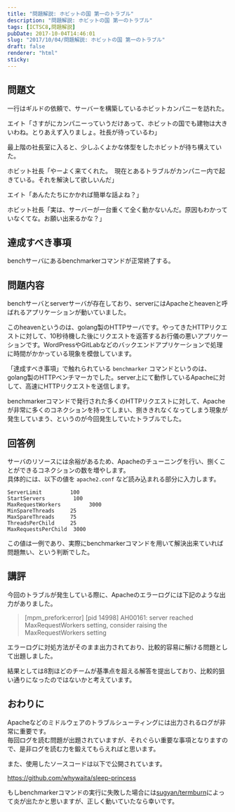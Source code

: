```yaml
---
title: "問題解説: ホビットの国 第一のトラブル"
description: "問題解説: ホビットの国 第一のトラブル"
tags: [ICTSC8,問題解説]
pubDate: 2017-10-04T14:46:01
slug: "2017/10/04/問題解説: ホビットの国 第一のトラブル"
draft: false
renderer: "html"
sticky: 
---
```


<h2>問題文</h2>
<p>一行はギルドの依頼で、サーバーを構築しているホビットカンパニーを訪れた。</p>
<p>エイト「さすがにカンパニーっていうだけあって、ホビットの国でも建物は大きいわね。とりあえず入りましょ。社長が待っているわ」</p>
<p>最上階の社長室に入ると、少しふくよかな体型をしたホビットが待ち構えていた。</p>
<p>ホビット社長「やーよく来てくれた。　現在とあるトラブルがカンパニー内で起きている。それを解決して欲しいんだ」</p>
<p>エイト「あんたたちにかかれば簡単な話よね？」</p>
<p>ホビット社長「実は、サーバーが一台重くて全く動かないんだ。原因もわかっていなくてな。お願い出来るかな？」</p>
<h2>達成すべき事項</h2>
<p>benchサーバにあるbenchmarkerコマンドが正常終了する。</p>
<h2>問題内容</h2>
<p>benchサーバとserverサーバが存在しており、serverにはApacheとheavenと呼ばれるアプリケーションが動いていました。</p>
<p>このheavenというのは、golang製のHTTPサーバです。やってきたHTTPリクエストに対して、10秒待機した後にリクエストを返答するお行儀の悪いアプリケーションです。WordPressやGitLabなどのバックエンドアプリケーションで処理に時間がかかっている現象を模倣しています。</p>
<p>「達成すべき事項」で触れられている <code>benchmarker</code> コマンドというのは、golang製のHTTPベンチマーカでした。server上にて動作しているApacheに対して、高速にHTTPリクエストを送信します。</p>
<p>benchmarkerコマンドで発行された多くのHTTPリクエストに対して、Apacheが非常に多くのコネクションを持ってしまい、捌ききれなくなってしまう現象が発生していまう、というのが今回発生していたトラブルでした。</p>
<h2>回答例</h2>
<p>サーバのリソースには余裕があるため、Apacheのチューニングを行い、捌くことができるコネクションの数を増やします。<br />
具体的には、以下の値を <code>apache2.conf</code> など読み込まれる部分に入力します。</p>
<pre class="brush: plain; title: ; title: ; notranslate" title=""><code>ServerLimit         100
StartServers         100
MaxRequestWorkers         3000
MinSpareThreads     25
MaxSpareThreads     75
ThreadsPerChild     25
MaxRequestsPerChild  3000</code></pre>
<p>この値は一例であり、実際にbenchmarkerコマンドを用いて解決出来ていれば問題無い、という判断でした。</p>
<h2>講評</h2>
<p>今回のトラブルが発生している際に、Apacheのエラーログには下記のような出力がありました。</p>
<blockquote><p>
  [mpm_prefork:error] [pid 14998] AH00161: server reached MaxRequestWorkers setting, consider raising the MaxRequestWorkers setting
</p></blockquote>
<p>エラーログに対処方法がそのまま出力されており、比較的容易に解ける問題として出題しました。</p>
<p>結果としては8割ほどのチームが基準点を超える解答を提出しており、比較的狙い通りになったのではないかと考えています。</p>
<h2>おわりに</h2>
<p>Apacheなどのミドルウェアのトラブルシューティングには出力されるログが非常に重要です。<br />
毎回ログを読む問題が出題されていますが、それぐらい重要な事項となりますので、是非ログを読む力を鍛えてもらえればと思います。</p>
<p>また、使用したソースコードは以下で公開されています。</p>
<p><a href="https://github.com/whywaita/sleep-princess">https://github.com/whywaita/sleep-princess</a></p>
<p>もしbenchmarkerコマンドの実行に失敗した場合には<a href="https://github.com/sugyan/termburn">sugyan/termburn</a>によって炎が出たかと思いますが、正しく動いていたなら幸いです。</p>
